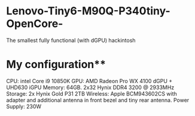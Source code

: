 # Lenovo-Tiny6-M90Q-P340tiny-OpenCore-
The smallest fully functional (with dGPU) hackintosh


# My configuration**

CPU: intel Core i9 10850K
GPU: AMD Radeon Pro WX 4100 dGPU + UHD630 iGPU
Memory: 64GB. 2x32 Hynix DDR4 3200 @ 2933MHz
Storage: 2x Hynix Gold P31 2TB
Wireless: Apple BCM943602CS with adapter and additional antenna in front bezel and tiny rear antenna.
Power Supply: 230W

